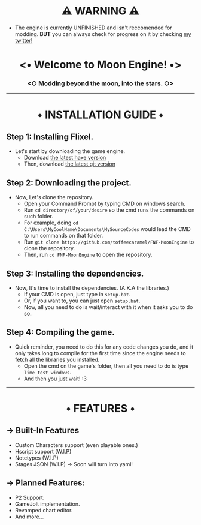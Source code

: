 <h1 align="center">⚠️ WARNING ⚠️</h1>

* The engine is currently UNFINISHED and isn't reccomended for modding. **BUT** you can always check for progress on it by checking [my twitter!](https://x.com/toffee_caramel_)

<h1 align="center"><• Welcome to Moon Engine! •> </h1>
<h3 align="center"><○ Modding beyond the moon, into the stars. ○></h3>

----------------------------------------------

<h1 align="center">• INSTALLATION GUIDE • </h1>

## Step 1: Installing Flixel.
* Let's start by downloading the game engine.
    - Download [the latest haxe version](https://haxe.org)
    - Then, download [the latest git version](https://www.git-scm.com)

## Step 2: Downloading the project.
* Now, Let's clone the repository.
    - Open your Command Prompt by typing CMD on windows search.
    - Run `cd directory/of/your/desire` so the cmd runs the commands on such folder.
    - For example, doing `cd C:\Users\MyCoolName\Documents\MySourceCodes` would lead the CMD to run commands on that folder.
    - Run `git clone https://github.com/toffeecaramel/FNF-MoonEngine` to clone the repository.
    - Then, run `cd FNF-MoonEngine` to open the repository.

## Step 3: Installing the dependencies.
* Now, It's time to install the dependencies. (A.K.A the libraries.)
    - If your CMD is open, just type in `setup.bat`.
    - Or, if you want to, you can just open `setup.bat`.
    - Now, all you need to do is wait/interact with it when it asks you to do so.

## Step 4: Compiling the game.
* Quick reminder, you need to do this for any code changes you do, and it only takes long to compile for the first time since the engine needs to fetch all the libraries you installed.
    - Open the cmd on the game's folder, then all you need to do is type `lime test windows`.
    - And then you just wait! :3

----------------------------------------------

<h1 align="center">• FEATURES • </h1>

## -> Built-In Features
* Custom Characters support (even playable ones.)
* Hscript support (W.I.P)
* Notetypes (W.I.P)
* Stages JSON (W.I.P) -> Soon will turn into yaml!

## -> Planned Features:
* P2 Support.
* GameJolt implementation.
* Revamped chart editor.
* And more...
